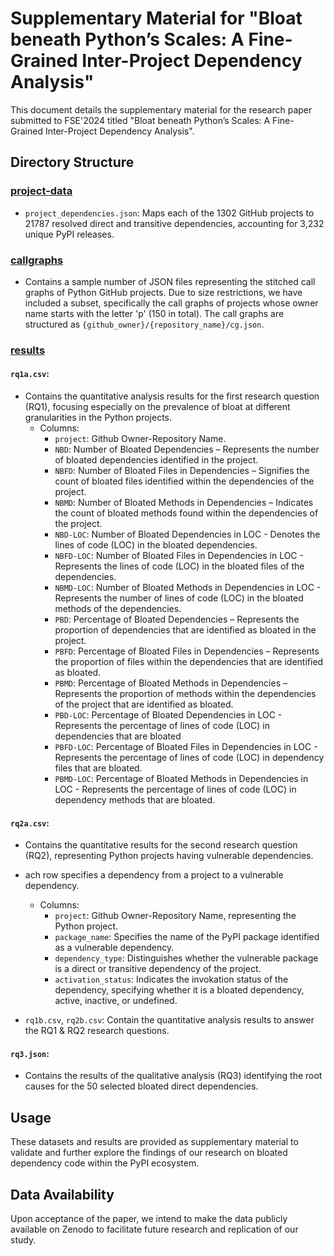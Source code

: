 # Supplementary Material for "Bloat beneath Python’s Scales: A Fine-Grained Inter-Project Dependency Analysis"

This  document details the supplementary material for the research paper submitted to FSE'2024 titled "Bloat beneath Python’s Scales: A Fine-Grained Inter-Project Dependency Analysis".

## Directory Structure

### [project-data](./project-data/)
- `project_dependencies.json`: Maps each of the 1302 GitHub projects to 21787 resolved direct and transitive dependencies, accounting for 3,232 unique PyPI releases.

### [callgraphs](./callgraphs)
- Contains a sample number of JSON files representing the stitched call graphs of Python GitHub projects.
Due to size restrictions,
we have included a subset,
specifically the call graphs of projects whose owner name starts with the letter 'p'
(150 in total).
The call graphs are structured as `{github_owner}/{repository_name}/cg.json`.

### [results](./results/)
#### `rq1a.csv`: 
- Contains the quantitative analysis results for the first research question (RQ1), focusing especially on the prevalence of bloat at different granularities in the Python projects.
  - Columns:
    - `project`: Github Owner-Repository Name.
    - `NBD`: Number of Bloated Dependencies – Represents the number of bloated dependencies identified in the project.
    - `NBFD`: Number of Bloated Files in Dependencies – Signifies the count of bloated files identified within the dependencies of the project.
    - `NBMD`: Number of Bloated Methods in Dependencies – Indicates the count of bloated methods found within the dependencies of the project.
    - `NBD-LOC`: Number of Bloated Dependencies in LOC - Denotes the lines of code (LOC) in the bloated dependencies.
    - `NBFD-LOC`: Number of Bloated Files in Dependencies in LOC - Represents the lines of code (LOC) in the bloated files of the dependencies.
    - `NBMD-LOC`: Number of Bloated Methods in Dependencies in LOC - Represents the number of lines of code (LOC) in the bloated methods of the dependencies.
    - `PBD`: Percentage of Bloated Dependencies – Represents the proportion of dependencies that are identified as bloated in the project.
    - `PBFD`: Percentage of Bloated Files in Dependencies – Represents the proportion of files within the dependencies that are identified as bloated.
    - `PBMD`: Percentage of Bloated Methods in Dependencies – Represents the proportion of methods within the dependencies of the project that are identified as bloated.
    - `PBD-LOC`: Percentage of Bloated Dependencies in LOC - Represents the percentage of lines of code (LOC) in dependencies that are bloated
    - `PBFD-LOC`: Percentage of Bloated Files in Dependencies in LOC - Represents the percentage of lines of code (LOC) in dependency files that are bloated.
    - `PBMD-LOC`: Percentage of Bloated Methods in Dependencies in LOC - Represents the percentage of lines of code (LOC) in dependency methods that are bloated.

#### `rq2a.csv`: 
- Contains the quantitative results for the second research question (RQ2), representing Python projects having vulnerable dependencies. 
- ach row specifies a dependency from a project to a vulnerable dependency.
  - Columns:
    - `project`: Github Owner-Repository Name, representing the Python project.
    - `package_name`: Specifies the name of the PyPI package identified as a vulnerable dependency.
    - `dependency_type`: Distinguishes whether the vulnerable package is a direct or transitive dependency of the project.
    - `activation_status`: Indicates the invokation status of the dependency, specifying whether it is a bloated dependency, active, inactive, or undefined.



-  `rq1b.csv`, `rq2b.csv`:  Contain the quantitative analysis results to answer the  RQ1 & RQ2 research questions.
#### `rq3.json`: 
- Contains the results of the qualitative analysis (RQ3) identifying  the root causes for the 50 selected bloated direct dependencies.


## Usage

These datasets and results are provided as supplementary material to validate and further explore the findings of our research on bloated dependency code within the PyPI ecosystem.

## Data Availability

Upon acceptance of the paper,
we intend to make the data publicly available on Zenodo
to facilitate future research and replication of our study.